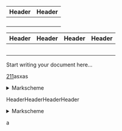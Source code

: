 | Header | Header |
|:---:|:---:|
|  |  |
|  |  |
|  |  |
|  |  |


| Header | Header | Header | Header |
|:---:|:---:|:---:|:---:|
|  |  |  |  |
|  |  |  |  |
|  |  |  |  |
|  |  |  |  |
|  |  |  |  |

Start writing your document here...

[211](ivystudy.org/cubicle)asxas

<details>
<summary>Markscheme</summary>

</details>

HeaderHeaderHeaderHeader<details>
<summary>Markscheme</summary>
|  |  |  |  |
|:---|:---|:---|:---|
|  |  |  |  |
|  |  |  |  |
|  |  |  |  |
|  |  |  |  |
</details>

a
